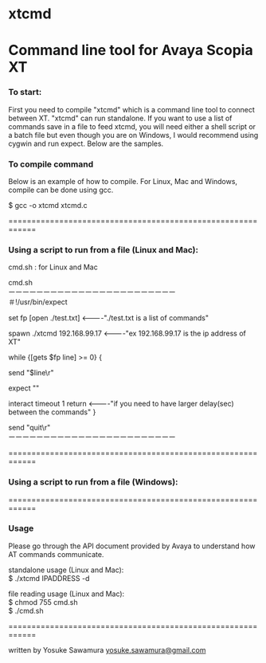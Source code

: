 # xtcmd
Command line tool for Avaya Scopia XT
============================================================
### To start:

First you need to compile "xtcmd" which is a command line tool to connect between XT. "xtcmd" can run standalone. If you want to use a list of commands save in a file to feed xtcmd, you will need either a shell script or a batch file but even though you are on Windows, I would recommend using cygwin and run expect.
Below are the samples.

### To compile command
Below is an example of how to compile. For Linux, Mac and Windows, compile can be done using gcc.

$ gcc -o xtcmd xtcmd.c 


============================================================
### Using a script to run from a file (Linux and Mac):
cmd.sh : for Linux and Mac

cmd.sh
<br>ーーーーーーーーーーーーーーーーーーーーーーーー<br>
＃!/usr/bin/expect

set fp [open ./test.txt]        <----"./test.txt is a list of commands"

spawn ./xtcmd 192.168.99.17     <----"ex 192.168.99.17 is the ip address of XT"

while {[gets $fp line] >= 0} {

  send "$line\r"

  expect ""

  interact timeout 1 return     <----"if you need to have larger delay(sec) between the commands"
}

send "quit\r"
<br>ーーーーーーーーーーーーーーーーーーーーーーーー<br>

============================================================
### Using a script to run from a file (Windows):


============================================================
### Usage
Please go through the API document provided by Avaya to understand how AT commands communicate.

standalone usage (Linux and Mac):<br>
$ ./xtcmd IPADDRESS -d<br>

file reading usage (Linux and Mac):<br>
$ chmod 755 cmd.sh<br>
$ ./cmd.sh<br>



============================================================

written by Yosuke Sawamura
yosuke.sawamura@gmail.com
